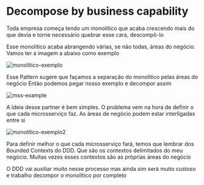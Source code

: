 # Decompose by business capability

Toda empresa começa tendo um monolítico que acaba crescendo mais do que devia e torne necessário quebrar esse cara, descompô-lo

Esse monolítico acaba abrangendo várias, se não todas, áreas do negócio. Vamos ter a imagem a abaixo como exemplo

![monolitico-exemplo](monolitico-exemplo.png)

Esse Pattern sugere que façamos a separação do monolítico pelas áreas do negócio
Então podemos pegar nosso exemplo e decompor assim

![mss-example](mss-example.png)

A ideia desse partner é bem simples. O problema vem na hora de definir o que cada microsserviço faz. As áreas de negócio podem estar interligadas entre si

![monolitico-exemplo2](monolitico-exemplo2.png)

Para definir melhor o que cada microsserviço fará, temos que lembrar dos Bounded Contexts do DDD. Que são os contextos delimitados do meu negócio. Muitas vezes esses contextos são as próprias áreas do negócio

O DDD vai auxiliar muito nesse processo mas ainda sim será muito custoso e trabalho decompor o monolítico por completo
